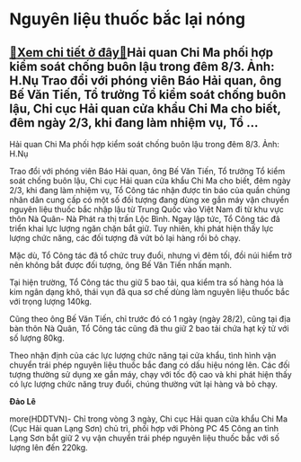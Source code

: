 Nguyên liệu thuốc bắc lại nóng
==============================

[:gift:Xem chi tiết ở đây:gift:](https://hddtvn.com/nguyen-lieu-thuoc-bac-lai-nong/)Hải quan Chi Ma phối hợp kiểm soát chống buôn lậu trong đêm 8/3. Ảnh: H.Nụ Trao đổi với phóng viên Báo Hải quan, ông Bế Văn Tiến, Tổ trưởng Tổ kiểm soát chống buôn lậu, Chi cục Hải quan cửa khẩu Chi Ma cho biết, đêm ngày 2/3, khi đang làm nhiệm vụ, Tổ …
-------------------------------------------------------------------------------------------------------------------------------------------------------------------------------------------------------------------------------------------------------------







 






 Hải quan Chi Ma phối hợp kiểm soát chống buôn lậu trong đêm 8/3. Ảnh: H.Nụ 


Trao đổi với phóng viên Báo Hải quan, ông Bế Văn Tiến, Tổ trưởng Tổ kiểm soát chống buôn lậu, Chi cục Hải quan cửa khẩu Chi Ma cho biết, đêm ngày 2/3, khi đang làm nhiệm vụ, Tổ Công tác nhận được tin báo của quần chúng nhân dân cung cấp có một số đối tượng đang dùng xe gắn máy vận chuyển nguyên liệu thuốc bắc nhập lậu từ Trung Quốc vào Việt Nam đi từ khu vực thôn Nà Quân- Nà Phát ra thị trấn Lộc Bình. Ngay lập tức, Tổ Công tác đã triển khai lực lượng ngăn chặn bắt giữ. Tuy nhiên, khi phát hiện thấy lực lượng chức năng, các đối tượng đã vứt bỏ lại hàng rồi bỏ chạy. 


 Mặc dù, Tổ Công tác đã tổ chức truy đuổi, nhưng vì đêm tối, đồi núi hiểm trở nên không bắt được đối tượng, ông Bế Văn Tiến nhấn mạnh.


 Tại hiện trường, Tổ Công tác thu giữ 5 bao tải, qua kiểm tra số hàng hóa là kim ngân dạng khô, thái vụn đã qua sơ chế dùng làm nguyên liệu thuốc bắc với trọng lượng 140kg.


 Cũng theo ông Bế Văn Tiến, chỉ trước đó có 1 ngày (ngày 28/2), cũng tại địa bàn thôn Nà Quân, Tổ Công tác cũng đã thu giữ 2 bao tải chứa hạt kỷ tử với số lượng 80kg. 


 Theo nhận định của các lực lượng chức năng tại cửa khẩu, tình hình vận chuyển trái phép nguyên liệu thuốc bắc đang có dấu hiệu nóng lên. Các đối tượng thường sử dụng xe gắn máy, chạy với tốc độ cao và khi phát hiện thấy có lực lượng chức năng truy đuổi, chúng thường vứt lại hàng và bỏ chạy. 






**Đảo Lê**



more(HDDTVN)- Chỉ trong vòng 3 ngày, Chi cục Hải quan cửa khẩu Chi Ma (Cục Hải quan Lạng Sơn) chủ trì, phối hợp với Phòng PC 45 Công an tỉnh Lạng Sơn bắt giữ 2 vụ vận chuyển trái phép nguyên liệu thuốc bắc với số lượng lên đến 220kg.

